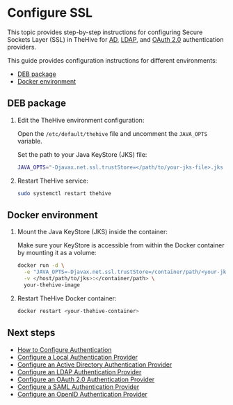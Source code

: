 # Configure SSL

This topic provides step-by-step instructions for configuring Secure Sockets Layer (SSL) in TheHive for [AD](ad.md), [LDAP](ldap.md), and [OAuth 2.0](oauth2.md) authentication providers.

This guide provides configuration instructions for different environments:

* [DEB package](#deb-package)
* [Docker environment](#docker-environment)

## DEB package

1. Edit the TheHive environment configuration:

    Open the `/etc/default/thehive` file and uncomment the `JAVA_OPTS` variable. 
    
    Set the path to your Java KeyStore (JKS) file:

    ``` bash
    JAVA_OPTS="-Djavax.net.ssl.trustStore=</path/to/your-jks-file>.jks -Djavax.net.ssl.trustStorePassword=<your-keystore-password>"
    ```

2. Restart TheHive service:

    ``` bash
    sudo systemctl restart thehive
    ```

## Docker environment

1. Mount the Java KeyStore (JKS) inside the container:

    Make sure your KeyStore is accessible from within the Docker container by mounting it as a volume:

    ``` bash
    docker run -d \
      -e "JAVA_OPTS=-Djavax.net.ssl.trustStore=/container/path/<your-jks-file>.jks -Djavax.net.ssl.trustStorePassword=<your-keystore-password>" \
      -v </host/path/to/jks>:</container/path> \
      your-thehive-image
    ```

2. Restart TheHive Docker container:

    ``` bash
    docker restart <your-thehive-container>
    ```

<h2>Next steps</h2>

* [How to Configure Authentication](configure-authentication.md)
* [Configure a Local Authentication Provider](local.md)
* [Configure an Active Directory Authentication Provider](ad.md)
* [Configure an LDAP Authentication Provider](ldap.md)
* [Configure an OAuth 2.0 Authentication Provider](oauth2.md)
* [Configure a SAML Authentication Provider](saml.md)
* [Configure an OpenID Authentication Provider](openid.md)